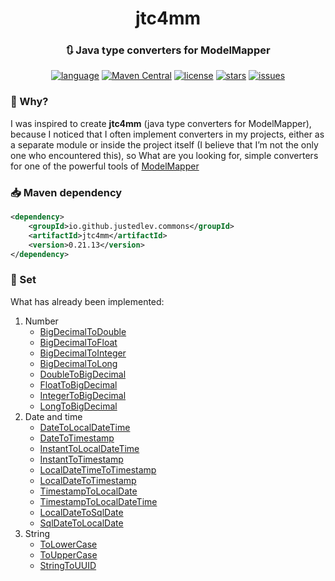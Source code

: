 <div id="header" align="center">
    <h1>jtc4mm</h1>
    <h3>🔃 Java type converters for ModelMapper</h3>
</div>

<div id="badges" align="center">

[![language](https://img.shields.io/badge/Java%2011-e6892e?logo=openjdk)](https://github.com/justedlev/jtc4mm)
[![Maven Central](https://img.shields.io/maven-central/v/io.github.justedlev.commons/jtc4mm?logo=apachemaven&label=jtc4mm)](https://central.sonatype.com/search?q=io.justedlev.commons.jtc4mm)
[![license](https://img.shields.io/github/license/justedlev/jtc4mm)](https://www.apache.org/licenses/LICENSE-2.0.txt)
[![stars](https://img.shields.io/github/stars/justedlev/jtc4mm)](https://github.com/Justedlev/jtc4mm/star)
[![issues](https://img.shields.io/github/issues/justedlev/jtc4mm)](https://github.com/Justedlev/jtc4mm/issues)

</div>

### 🤔 Why?

I was inspired to create __jtc4mm__ (java type converters for ModelMapper), 
because I noticed that I often implement converters in my projects, 
either as a separate module or inside the project itself 
(I believe that I’m not the only one who encountered this), 
so What are you looking for, simple converters for one of the powerful tools of 
[ModelMapper](https://modelmapper.org/)

### 📥 Maven dependency

```xml
<dependency>
    <groupId>io.github.justedlev.commons</groupId>
    <artifactId>jtc4mm</artifactId>
    <version>0.21.13</version>
</dependency>
```

### 🧾 Set

What has already been implemented:

1. Number
   - [BigDecimalToDouble](src/main/java/io/justedlev/commons/jtc4mm/BigDecimalToDouble.java)
   - [BigDecimalToFloat](src/main/java/io/justedlev/commons/jtc4mm/BigDecimalToFloat.java)
   - [BigDecimalToInteger](src/main/java/io/justedlev/commons/jtc4mm/BigDecimalToInteger.java)
   - [BigDecimalToLong](src/main/java/io/justedlev/commons/jtc4mm/BigDecimalToLong.java)
   - [DoubleToBigDecimal](src/main/java/io/justedlev/commons/jtc4mm/DoubleToBigDecimal.java)
   - [FloatToBigDecimal](src/main/java/io/justedlev/commons/jtc4mm/FloatToBigDecimal.java)
   - [IntegerToBigDecimal](src/main/java/io/justedlev/commons/jtc4mm/IntegerToBigDecimal.java)
   - [LongToBigDecimal](src/main/java/io/justedlev/commons/jtc4mm/LongToBigDecimal.java)
2. Date and time
   - [DateToLocalDateTime](src/main/java/io/justedlev/commons/jtc4mm/DateToLocalDateTime.java)
   - [DateToTimestamp](src/main/java/io/justedlev/commons/jtc4mm/DateToTimestamp.java)
   - [InstantToLocalDateTime](src/main/java/io/justedlev/commons/jtc4mm/InstantToLocalDateTime.java)
   - [InstantToTimestamp](src/main/java/io/justedlev/commons/jtc4mm/InstantToTimestamp.java)
   - [LocalDateTimeToTimestamp](src/main/java/io/justedlev/commons/jtc4mm/LocalDateTimeToTimestamp.java)
   - [LocalDateToTimestamp](src/main/java/io/justedlev/commons/jtc4mm/LocalDateToTimestamp.java)
   - [TimestampToLocalDate](src/main/java/io/justedlev/commons/jtc4mm/TimestampToLocalDate.java)
   - [TimestampToLocalDateTime](src/main/java/io/justedlev/commons/jtc4mm/TimestampToLocalDateTime.java)
   - [LocalDateToSqlDate](src/main/java/io/justedlev/commons/jtc4mm/LocalDateToSqlDate.java)
   - [SqlDateToLocalDate](src/main/java/io/justedlev/commons/jtc4mm/SqlDateToLocalDate.java)
3. String
   - [ToLowerCase](src/main/java/io/justedlev/commons/jtc4mm/ToLowerCase.java)
   - [ToUpperCase](src/main/java/io/justedlev/commons/jtc4mm/ToUpperCase.java)
   - [StringToUUID](src/main/java/io/justedlev/commons/jtc4mm/StringToUUID.java)
